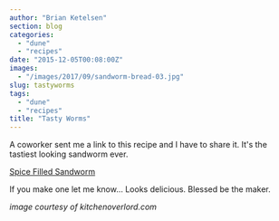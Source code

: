 ```yaml
---
author: "Brian Ketelsen"
section: blog
categories: 
  - "dune"
  - "recipes"
date: "2015-12-05T00:08:00Z"
images: 
  - "/images/2017/09/sandworm-bread-03.jpg"
slug: tastyworms
tags: 
  - "dune"
  - "recipes"
title: "Tasty Worms"
---
```



A coworker sent me a link to this recipe and I have to share it.  It's the tastiest looking sandworm ever.

<!-- more -->
[Spice Filled Sandworm](http://kitchenoverlord.com/2015/12/03/dune-week-spice-filled-sandworm/)

If you make one let me know... Looks delicious.  Blessed be the maker.

*image courtesy of kitchenoverlord.com*
